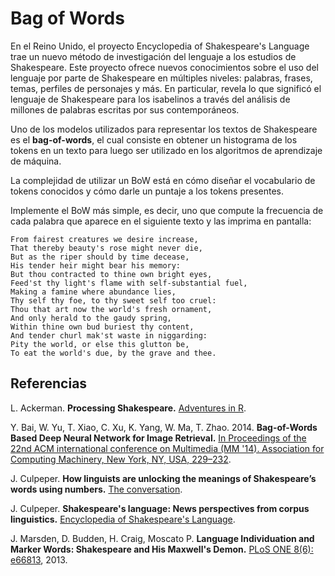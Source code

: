 # Bag of Words

En el Reino Unido,
el proyecto Encyclopedia of Shakespeare's Language
trae un nuevo método de investigación del lenguaje a los estudios de Shakespeare.
Este proyecto ofrece nuevos conocimientos sobre el uso del lenguaje
por parte de Shakespeare en múltiples niveles: palabras, frases, temas, perfiles de personajes y más.
En particular, revela lo que significó el lenguaje de Shakespeare para los isabelinos a través del análisis de millones de palabras escritas por sus contemporáneos.

Uno de los modelos utilizados para representar los textos de Shakespeare es el **bag-of-words**,
el cual consiste en obtener un histograma de los tokens en un texto para luego ser utilizado en los algoritmos de aprendizaje de máquina.

La complejidad de utilizar un BoW está en cómo diseñar el vocabulario de tokens conocidos y cómo darle un puntaje a los tokens presentes.

Implemente el BoW más simple, es decir, uno que compute la frecuencia de cada palabra que aparece en el siguiente texto y las imprima en pantalla:

```
From fairest creatures we desire increase,
That thereby beauty's rose might never die,
But as the riper should by time decease,
His tender heir might bear his memory:
But thou contracted to thine own bright eyes,
Feed'st thy light's flame with self-substantial fuel,
Making a famine where abundance lies,
Thy self thy foe, to thy sweet self too cruel:
Thou that art now the world's fresh ornament,
And only herald to the gaudy spring,
Within thine own bud buriest thy content,
And tender churl mak'st waste in niggarding:
Pity the world, or else this glutton be,
To eat the world's due, by the grave and thee.
```

## Referencias

L. Ackerman. **Processing Shakespeare.** [Adventures in R](https://lmackerman.com/AdventuresInR/docs/shakespeare.nb.html).

Y. Bai, W. Yu, T. Xiao, C. Xu, K. Yang, W. Ma, T. Zhao. 2014. **Bag-of-Words Based Deep Neural Network for Image Retrieval.** [In Proceedings of the 22nd ACM international conference on Multimedia (MM '14). Association for Computing Machinery, New York, NY, USA, 229–232](https://doi.org/10.1145/2647868.2656402).

J. Culpeper. **How linguists are unlocking the meanings of Shakespeare’s words using numbers.** [The conversation](https://theconversation.com/how-linguists-are-unlocking-the-meanings-of-shakespeares-words-using-numbers-212587).

J. Culpeper. **Shakespeare's language: News perspectives from corpus linguistics.** [Encyclopedia of Shakespeare's Language](https://wp.lancs.ac.uk/shakespearelang/files/2018/12/ShakesInstitute.pdf).

J. Marsden, D. Budden, H. Craig, Moscato P.
**Language Individuation and Marker Words: Shakespeare and His Maxwell's Demon.**
[PLoS ONE 8(6): e66813](https://doi.org/10.1371/journal.pone.0066813), 2013.
